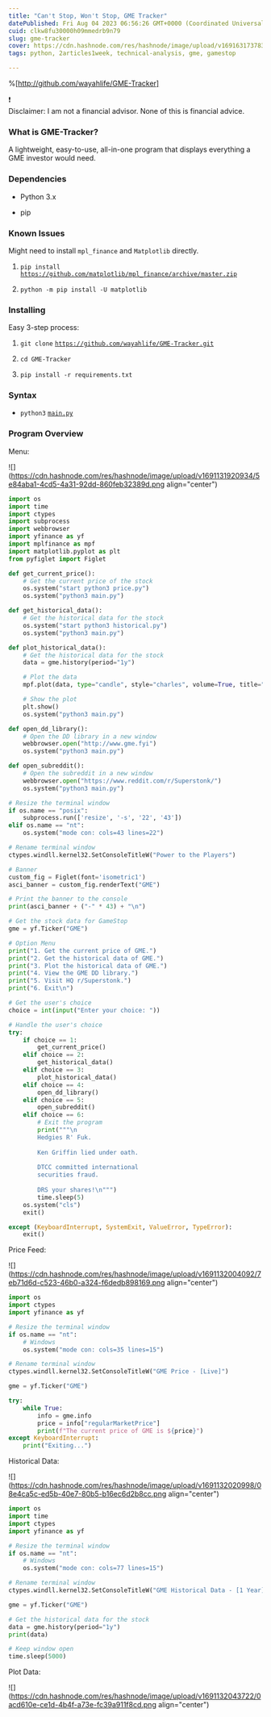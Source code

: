 ```yaml
---
title: "Can't Stop, Won't Stop, GME Tracker"
datePublished: Fri Aug 04 2023 06:56:26 GMT+0000 (Coordinated Universal Time)
cuid: clkw8fu30000h09mmedrb9n79
slug: gme-tracker
cover: https://cdn.hashnode.com/res/hashnode/image/upload/v1691631737836/acf1b9ca-0f49-45e9-a935-2a3a47226281.png
tags: python, 2articles1week, technical-analysis, gme, gamestop

---
```


%[http://github.com/wayahlife/GME-Tracker] 

<div data-node-type="callout">
<div data-node-type="callout-emoji">❗</div>
<div data-node-type="callout-text">Disclaimer: I am not a financial advisor. None of this is financial advice.</div>
</div>

### What is GME-Tracker?

A lightweight, easy-to-use, all-in-one program that displays everything a GME investor would need.

### Dependencies

* Python 3.x
    
* pip
    

### Known Issues

Might need to install `mpl_finance` and `Matplotlib` directly.

1. `pip install` [`https://github.com/matplotlib/mpl_finance/archive/master.zip`](https://github.com/matplotlib/mpl_finance/archive/master.zip)
    
2. `python -m pip install -U matplotlib`
    

### Installing

Easy 3-step process:

1. `git clone` [`https://github.com/wayahlife/GME-Tracker.git`](https://github.com/wayahlife/GME-Tracker.git)
    
2. `cd GME-Tracker`
    
3. `pip install -r requirements.txt`
    

### Syntax

* `python3` [`main.py`](http://main.py)
    

### Program Overview

Menu:

![](https://cdn.hashnode.com/res/hashnode/image/upload/v1691131920934/5e84aba1-4cd5-4a31-92dd-860feb32389d.png align="center")

```python
import os
import time
import ctypes
import subprocess
import webbrowser
import yfinance as yf
import mplfinance as mpf
import matplotlib.pyplot as plt
from pyfiglet import Figlet

def get_current_price():
    # Get the current price of the stock
    os.system("start python3 price.py")
    os.system("python3 main.py")

def get_historical_data():
    # Get the historical data for the stock
    os.system("start python3 historical.py")
    os.system("python3 main.py")

def plot_historical_data():
    # Get the historical data for the stock
    data = gme.history(period="1y")

    # Plot the data
    mpf.plot(data, type="candle", style="charles", volume=True, title="GameStop (GME)")

    # Show the plot
    plt.show()
    os.system("python3 main.py")

def open_dd_library():
    # Open the DD library in a new window
    webbrowser.open("http://www.gme.fyi")
    os.system("python3 main.py")

def open_subreddit():
    # Open the subreddit in a new window
    webbrowser.open("https://www.reddit.com/r/Superstonk/")
    os.system("python3 main.py")

# Resize the terminal window
if os.name == "posix":
    subprocess.run(['resize', '-s', '22', '43'])
elif os.name == "nt":
    os.system("mode con: cols=43 lines=22")

# Rename terminal window
ctypes.windll.kernel32.SetConsoleTitleW("Power to the Players")

# Banner
custom_fig = Figlet(font='isometric1')
asci_banner = custom_fig.renderText("GME")

# Print the banner to the console
print(asci_banner + ("-" * 43) + "\n")

# Get the stock data for GameStop
gme = yf.Ticker("GME")

# Option Menu
print("1. Get the current price of GME.")
print("2. Get the historical data of GME.")
print("3. Plot the historical data of GME.")
print("4. View the GME DD library.")
print("5. Visit HQ r/Superstonk.")
print("6. Exit\n")

# Get the user's choice
choice = int(input("Enter your choice: "))

# Handle the user's choice
try:
    if choice == 1:
        get_current_price()
    elif choice == 2:
        get_historical_data()
    elif choice == 3:
        plot_historical_data()
    elif choice == 4:
        open_dd_library()
    elif choice == 5:
        open_subreddit()
    elif choice == 6:
        # Exit the program
        print("""\n
        Hedgies R' Fuk.
        
        Ken Griffin lied under oath.
        
        DTCC committed international 
        securities fraud.
        
        DRS your shares!\n""")
        time.sleep(5)
    os.system("cls")
    exit()

except (KeyboardInterrupt, SystemExit, ValueError, TypeError):
    exit()
```

Price Feed:

![](https://cdn.hashnode.com/res/hashnode/image/upload/v1691132004092/7eb71d6d-c523-46b0-a324-f6dedb898169.png align="center")

```python
import os
import ctypes
import yfinance as yf

# Resize the terminal window
if os.name == "nt":
    # Windows
    os.system("mode con: cols=35 lines=15")

# Rename terminal window
ctypes.windll.kernel32.SetConsoleTitleW("GME Price - [Live]")

gme = yf.Ticker("GME")

try:
    while True:
        info = gme.info
        price = info["regularMarketPrice"]
        print(f"The current price of GME is ${price}")
except KeyboardInterrupt:
    print("Exiting...")
```

Historical Data:

![](https://cdn.hashnode.com/res/hashnode/image/upload/v1691132020998/08e4ca5c-ed5b-40e7-80b5-b16ec6d2b8cc.png align="center")

```python
import os
import time
import ctypes
import yfinance as yf

# Resize the terminal window
if os.name == "nt":
    # Windows
    os.system("mode con: cols=77 lines=15")

# Rename terminal window
ctypes.windll.kernel32.SetConsoleTitleW("GME Historical Data - [1 Year]")

gme = yf.Ticker("GME")

# Get the historical data for the stock
data = gme.history(period="1y")
print(data)

# Keep window open
time.sleep(5000)
```

Plot Data:

![](https://cdn.hashnode.com/res/hashnode/image/upload/v1691132043722/0acd610e-ce1d-4b4f-a73e-fc39a911f8cd.png align="center")